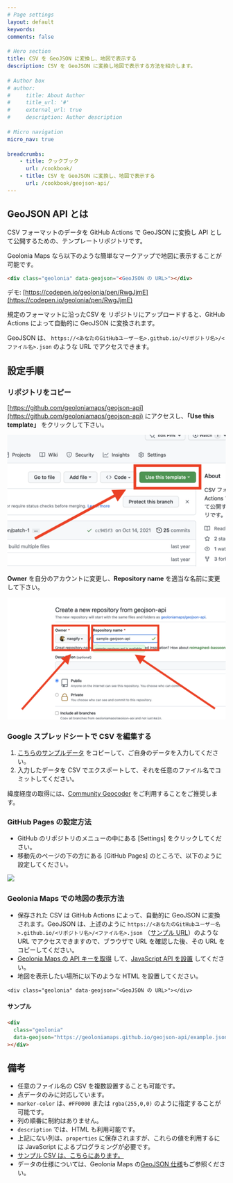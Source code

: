 ```yaml
---
# Page settings
layout: default
keywords:
comments: false

# Hero section
title: CSV を GeoJSON に変換し、地図で表示する
description: CSV を GeoJSON に変換し地図で表示する方法を紹介します。

# Author box
# author:
#     title: About Author
#     title_url: '#'
#     external_url: true
#     description: Author description

# Micro navigation
micro_nav: true

breadcrumbs:
    - title: クックブック
      url: /cookbook/
    - title: CSV を GeoJSON に変換し、地図で表示する
      url: /cookbook/geojson-api/
---
```


## GeoJSON API とは

CSV フォーマットのデータを GitHub Actions で GeoJSON に変換し API として公開するための、テンプレートリポジトリです。

Geolonia Maps なら以下のような簡単なマークアップで地図に表示することが可能です。

  ```html
  <div class="geolonia" data-geojson="<GeoJSON の URL>"></div>
  ```

デモ: [https://codepen.io/geolonia/pen/RwgJjmE](https://codepen.io/geolonia/pen/RwgJjmE)


規定のフォーマットに沿ったCSV を リポジトリにアップロードすると、GitHub Actions によって自動的に GeoJSON に変換されます。

GeoJSON は、 `https://<あなたのGitHubユーザー名>.github.io/<リポジトリ名>/<ファイル名>.json` のような URL でアクセスできます。

## 設定手順

### リポジトリをコピー

[https://github.com/geoloniamaps/geojson-api](https://github.com/geoloniamaps/geojson-api) にアクセスし、**「Use this template」** をクリックして下さい。

![テンプレートをリポジトリをコピーする](/img/geojson-api-copy-repository1.png)

**Owner** を自分のアカウントに変更し、**Repository name** を適当な名前に変更して下さい。

![テンプレートをリポジトリをコピーする](/img/geojson-api-copy-repository2.png)


### Google スプレッドシートで CSV を編集する

1. [こちらのサンプルデータ](https://docs.google.com/spreadsheets/d/125tgFwGwkdEX5rapUMQuzVQ0BPshHkU0K_snFagOzwk/edit#gid=0) をコピーして、ご自身のデータを入力してください。
2. 入力したデータを CSV でエクスポートして、それを任意のファイル名でコミットしてください。

緯度経度の取得には、[Community Geocoder](https://community-geocoder.geolonia.com/#12/35.68124/139.76713) をご利用することをご推奨します。


### GitHub Pages の設定方法

* GitHub のリポジトリのメニューの中にある [Settings] をクリックしてください。
* 移動先のページの下の方にある [GitHub Pages] のところで、以下のように設定してください。

![](https://www.evernote.com/l/ABXqA26fEitDNZG6KDxX-Os6Qb8gciGRKSYB/image.png)


### Geolonia Maps での地図の表示方法

* 保存された CSV は GitHub Actions によって、自動的に GeoJSON に変換されます。GeoJSON は、上述のように `https://<あなたのGitHubユーザー名>.github.io/<リポジトリ名>/<ファイル名>.json` （[サンプル URL](https://geoloniamaps.github.io/geojson-api/example.json)）のような URL でアクセスできますので、ブラウザで URL を確認した後、その URL をコピーしてください。
* [Geolonia Maps の API キーを取得](https://docs.geolonia.com/tutorial/002/) して、[JavaScript API を設置](https://docs.geolonia.com/tutorial/003/)  してください。
* 地図を表示したい場所に以下のような HTML を設置してください。

```
<div class="geolonia" data-geojson="<GeoJSON の URL>"></div>
```


#### サンプル
```html
<div
  class="geolonia"
  data-geojson="https://geoloniamaps.github.io/geojson-api/example.json"
></div>
```

<div class="geolonia" data-geojson="https://geoloniamaps.github.io/geojson-api/example.json"></div>


## 備考

* 任意のファイル名の CSV を複数設置することも可能です。
* 点データのみに対応しています。
* `marker-color` は、`#FF0000` または `rgba(255,0,0)` のように指定することが可能です。
* 列の順番に制約はありません。
* `description` では、HTML も利用可能です。
* 上記にない列は、`properties` に保存されますが、これらの値を利用するには JavaScript によるプログラミングが必要です。
* [サンプル CSV は、こちらにあります。](https://docs.google.com/spreadsheets/d/125tgFwGwkdEX5rapUMQuzVQ0BPshHkU0K_snFagOzwk/edit#gid=0)
* データの仕様については、Geolonia Maps の[GeoJSON 仕様](https://docs.geolonia.com/geojson/)もご参照ください。

